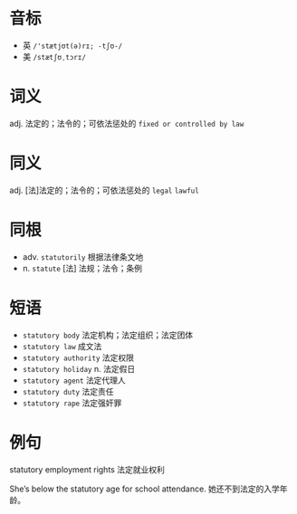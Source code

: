 # 音标

- 英 `/'stætjʊt(ə)rɪ; -tʃʊ-/`
- 美 `/stætʃʊˌtɔrɪ/`

# 词义

adj. 法定的；法令的；可依法惩处的
`fixed or controlled by law`

# 同义

adj. [法]法定的；法令的；可依法惩处的
`legal` `lawful`

# 同根

- adv. `statutorily` 根据法律条文地
- n. `statute` [法] 法规；法令；条例

# 短语

- `statutory body` 法定机构；法定组织；法定团体
- `statutory law` 成文法
- `statutory authority` 法定权限
- `statutory holiday` n. 法定假日
- `statutory agent` 法定代理人
- `statutory duty` 法定责任
- `statutory rape` 法定强奸罪

# 例句

statutory employment rights
法定就业权利

She’s below the statutory age for school attendance.
她还不到法定的入学年龄。


